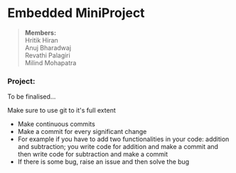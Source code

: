 # Embedded MiniProject
> **Members:**<br>
> Hritik Hiran<br>
> Anuj Bharadwaj<br>
> Revathi Palagiri<br>
> Milind Mohapatra<br>

### Project:
To be finalised...

Make sure to use git to it's full extent
- Make continuous commits
- Make a commit for every significant change
- For example if you have to add two functionalities in your code: addition and subtraction; you write code for addition and make a commit and then write code for subtraction and make a commit
- If there is some bug, raise an issue and then solve the bug
